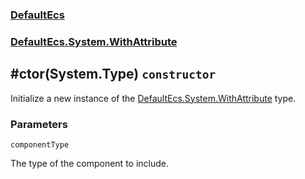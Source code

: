 ### [DefaultEcs](./DefaultEcs.md 'DefaultEcs')
### [DefaultEcs.System.WithAttribute](./DefaultEcs-System-WithAttribute.md 'DefaultEcs.System.WithAttribute')
## #ctor(System.Type) `constructor`
Initialize a new instance of the [DefaultEcs.System.WithAttribute](./DefaultEcs-System-WithAttribute.md 'DefaultEcs.System.WithAttribute') type.
### Parameters

<a name='DefaultEcs-System-WithAttribute--ctor(System-Type)-componentType'></a>
`componentType`

The type of the component to include.
